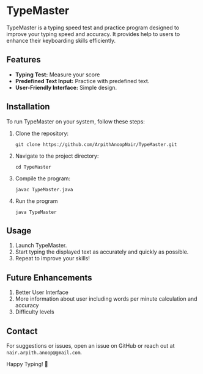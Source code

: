 # TypeMaster

TypeMaster is a typing speed test and practice program designed to improve your typing speed and accuracy. It provides help to users to enhance their keyboarding skills efficiently.

## Features
- **Typing Test:** Measure your score
- **Predefined Text Input:** Practice with predefined text.
- **User-Friendly Interface:** Simple design.

## Installation
To run TypeMaster on your system, follow these steps:

1. Clone the repository:
   ```
   git clone https://github.com/ArpithAnoopNair/TypeMaster.git
   ```
2. Navigate to the project directory:
   ```
   cd TypeMaster
   ```
4. Compile the program:
   ```
   javac TypeMaster.java
   ```
5. Run the program
   ```
   java TypeMaster
   ```
## Usage
1. Launch TypeMaster.
2. Start typing the displayed text as accurately and quickly as possible.
3. Repeat to improve your skills!

## Future Enhancements
1. Better User Interface
2. More information about user including words per minute calculation and accuracy
3. Difficulty levels 

## Contact
For suggestions or issues, open an issue on GitHub or reach out at `nair.arpith.anoop@gmail.com`.

Happy Typing! 🎯
